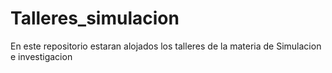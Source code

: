 # Talleres_simulacion
En este repositorio estaran alojados los talleres de la materia de Simulacion e investigacion
